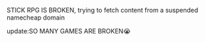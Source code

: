 STICK RPG IS BROKEN, trying to fetch content from a suspended namecheap domain


update:SO MANY GAMES ARE BROKEN:sob:
